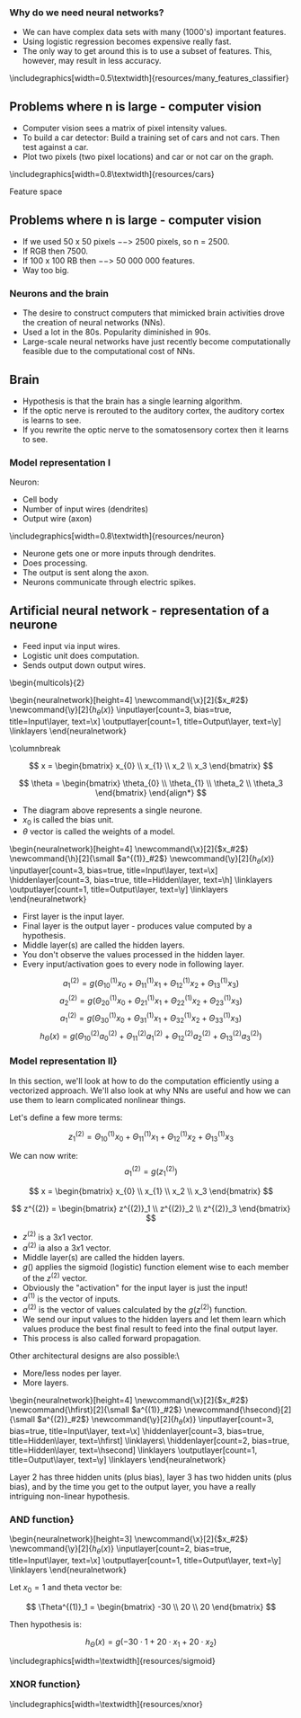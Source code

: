 ### Why do we need neural networks?

* We can have complex data sets with many (1000's) important features.
* Using logistic regression becomes expensive really fast.
* The only way to get around this is to use a subset of features. This, however, may result in less accuracy.


\includegraphics[width=0.5\textwidth]{resources/many_features_classifier}

## Problems where n is large - computer vision

* Computer vision sees a matrix of pixel intensity values.
* To build a car detector: Build a training set of cars and not cars. Then test against a car.
* Plot two pixels (two pixel locations) and car or not car on the graph.


\includegraphics[width=0.8\textwidth]{resources/cars}

Feature space
## Problems where n is large - computer vision

* If we used 50 x 50 pixels $-->$ 2500 pixels, so n = 2500.
* If RGB then 7500.
* If 100 x 100 RB then $-->$ 50 000 000 features.
* Way too big.


### Neurons and the brain


* The desire to construct computers that mimicked brain activities drove the creation of neural networks (NNs).
* Used a lot in the 80s. Popularity diminished in 90s.
* Large-scale neural networks have just recently become computationally feasible due to the computational cost of NNs.


## Brain


* Hypothesis is that the brain has a single learning algorithm.
* If the optic nerve is rerouted to the auditory cortex, the auditory cortex is learns to see.
* If you rewrite the optic nerve to the somatosensory cortex then it learns to see.


### Model representation I

Neuron:

* Cell body
* Number of input wires (dendrites)
* Output wire (axon)


\includegraphics[width=0.8\textwidth]{resources/neuron}


* Neurone gets one or more inputs through dendrites.
* Does processing.
* The output is sent along the axon.
* Neurons communicate through electric spikes.


## Artificial neural network - representation of a neurone


* Feed input via input wires.
* Logistic unit does computation.
* Sends output down output wires.


\begin{multicols}{2}

  \begin{neuralnetwork}[height=4]
    \newcommand{\x}[2]{$x_#2$}
    \newcommand{\y}[2]{$h_{\theta}(x)$}
    \inputlayer[count=3, bias=true, title=Input\\layer, text=\x]
    \outputlayer[count=1, title=Output\\layer, text=\y] \linklayers
  \end{neuralnetwork}

  \columnbreak

$$
x = \begin{bmatrix}
      x_{0} \\
      x_{1} \\
      x_2   \\
      x_3
    \end{bmatrix}
$$


$$
    \theta  = \begin{bmatrix}
      \theta_{0} \\
      \theta_{1} \\
      \theta_2   \\
      \theta_3
    \end{bmatrix}
  \end{align*}
$$

* The diagram above represents a single neurone.
* $x_0$ is called the bias unit.
* $\theta$ vector is called the weights of a model.


\begin{neuralnetwork}[height=4]
  \newcommand{\x}[2]{$x_#2$}
  \newcommand{\h}[2]{\small $a^{(1)}_#2$}
  \newcommand{\y}[2]{$h_{\theta}(x)$}
  \inputlayer[count=3, bias=true, title=Input\\layer, text=\x]
  \hiddenlayer[count=3, bias=true, title=Hidden\\layer, text=\h] \linklayers
  \outputlayer[count=1, title=Output\\layer, text=\y] \linklayers
\end{neuralnetwork}


* First layer is the input layer.
* Final layer is the output layer - produces value computed by a hypothesis.
* Middle layer(s) are called the hidden layers.
* You don't observe the values processed in the hidden layer.
* Every input/activation goes to every node in following layer.


$$a^{(2)}_1 = g(\Theta^{(1)}_{10}x_0+\Theta^{(1)}_{11}x_1+\Theta^{(1)}_{12}x_2+\Theta^{(1)}_{13}x_3)$$
$$a^{(2)}_2 = g(\Theta^{(1)}_{20}x_0+\Theta^{(1)}_{21}x_1+\Theta^{(1)}_{22}x_2+\Theta^{(1)}_{23}x_3)$$
$$a^{(2)}_1 = g(\Theta^{(1)}_{30}x_0+\Theta^{(1)}_{31}x_1+\Theta^{(1)}_{32}x_2+\Theta^{(1)}_{33}x_3)$$
$$h_{\Theta}(x) = g(\Theta^{(2)}_{10}a^{(2)}_0+\Theta^{(2)}_{11}a^{(2)}_1+\Theta^{(2)}_{12}a^{(2)}_2+\Theta^{(2)}_{13}a^{(2)}_3)$$

### Model representation II}
In this section, we'll look at how to do the computation efficiently using a vectorized approach. We'll also look at why NNs are useful and how we can use them to learn complicated nonlinear things.


Let's define a few more terms:

$$z^{(2)}_1 = \Theta^{(1)}_{10}x_0+\Theta^{(1)}_{11}x_1+\Theta^{(1)}_{12}x_2+\Theta^{(1)}_{13}x_3$$


We can now write:
$$a^{(2)}_1 = g(z^{(2)}_1)$$

$$
  x = \begin{bmatrix}
    x_{0} \\
    x_{1} \\
    x_2   \\
    x_3
  \end{bmatrix}
$$

$$
  z^{(2)} = \begin{bmatrix}
    z^{(2)}_1 \\
    z^{(2)}_2 \\
    z^{(2)}_3
  \end{bmatrix}
$$

* $z^{(2)}$ is a $3x1$ vector.
* $a^{(2)}$ ia also a $3x1$ vector.
* Middle layer(s) are called the hidden layers.
* $g()$ applies the sigmoid (logistic) function element wise to each member of the $z^{(2)}$ vector.
* Obviously the "activation" for the input layer is just the input!
* $a^{(1)}$ is the vector of inputs.
* $a^{(2)}$ is the vector of values calculated by the $g(z^{(2)})$ function.
* We send our input values to the hidden layers and let them learn which values produce the best final result to feed into the final output layer.
* This process is also called forward propagation.

Other architectural designs are also possible:\\

* More/less nodes per layer.
* More layers.


\begin{neuralnetwork}[height=4]
  \newcommand{\x}[2]{$x_#2$}
  \newcommand{\hfirst}[2]{\small $a^{(1)}_#2$}
  \newcommand{\hsecond}[2]{\small $a^{(2)}_#2$}
  \newcommand{\y}[2]{$h_{\theta}(x)$}
  \inputlayer[count=3, bias=true, title=Input\\layer, text=\x]
  \hiddenlayer[count=3, bias=true, title=Hidden\\layer, text=\hfirst] \linklayers\\
  \hiddenlayer[count=2, bias=true, title=Hidden\\layer, text=\hsecond] \linklayers
  \outputlayer[count=1, title=Output\\layer, text=\y] \linklayers
\end{neuralnetwork}


Layer 2 has three hidden units (plus bias), layer 3 has two hidden units (plus bias), and by the time you get to the output layer, you have a really intriguing non-linear hypothesis.

### AND function}

\begin{neuralnetwork}[height=3]
  \newcommand{\x}[2]{$x_#2$}
  \newcommand{\y}[2]{$h_{\theta}(x)$}
  \inputlayer[count=2, bias=true, title=Input\\layer, text=\x]
  \outputlayer[count=1, title=Output\\layer, text=\y] \linklayers
\end{neuralnetwork}


Let $x_0 = 1$ and theta vector be:

$$
  \Theta^{(1)}_1 = \begin{bmatrix}
    -30 \\
    20  \\
    20
  \end{bmatrix}
$$

Then hypothesis is:

$$h_{\Theta}(x) = g(-30 \cdot 1 + 20 \cdot x_1 + 20 \cdot x_2)$$

\includegraphics[width=\textwidth]{resources/sigmoid}

### XNOR function}

\includegraphics[width=\textwidth]{resources/xnor}
